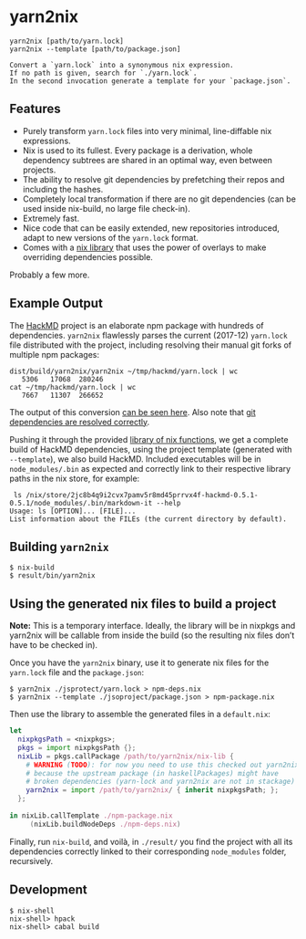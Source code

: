 # yarn2nix

```
yarn2nix [path/to/yarn.lock]
yarn2nix --template [path/to/package.json]

Convert a `yarn.lock` into a synonymous nix expression.
If no path is given, search for `./yarn.lock`.
In the second invocation generate a template for your `package.json`.
```

## Features

- Purely transform `yarn.lock` files into very minimal, line-diffable nix expressions.
- Nix is used to its fullest. Every package is a derivation, whole dependency
  subtrees are shared in an optimal way, even between projects.
- The ability to resolve git dependencies by prefetching their repos and including the hashes.
- Completely local transformation if there are no git dependencies (can be used inside nix-build, no large file check-in).
- Extremely fast.
- Nice code that can be easily extended, new repositories introduced, adapt to new versions of the `yarn.lock` format.
- Comes with a [nix library][nix-lib] that uses the power of overlays to make overriding dependencies possible.

Probably a few more.

## Example Output

The [HackMD](https://github.com/hackmdio/hackmd) project is an elaborate npm package with hundreds of
dependencies. `yarn2nix` flawlessly parses the current (2017-12) `yarn.lock`
file distributed with the project, including resolving their manual git forks of
multiple npm packages:

```
dist/build/yarn2nix/yarn2nix ~/tmp/hackmd/yarn.lock | wc
   5306   17068  280246
cat ~/tmp/hackmd/yarn.lock | wc
   7667   11307  266652
```

The output of this conversion [can be seen
here](https://gist.github.com/Profpatsch/9e50d25faf5a5c4269566e9b7d89199b). Also
note that [git dependencies are resolved
correctly](https://gist.github.com/Profpatsch/9e50d25faf5a5c4269566e9b7d89199b#file-hackmd-dependencies-nix-L1291).

Pushing it through the provided [library of nix
functions][nix-lib], we get a complete build of HackMD
dependencies, using the project template (generated with `--template`), we also
build HackMD. Included executables will be in `node_modules/.bin` as expected and
correctly link to their respective library paths in the nix store, for example:

```
 ls /nix/store/2jc8b4q9i2cvx7pamv5r8md45prrvx4f-hackmd-0.5.1-0.5.1/node_modules/.bin/markdown-it --help
Usage: ls [OPTION]... [FILE]...
List information about the FILEs (the current directory by default).
```

[nix-lib]: ./nix-lib/default.nix

## Building `yarn2nix`

```
$ nix-build
$ result/bin/yarn2nix
```

## Using the generated nix files to build a project

**Note:** This is a temporary interface. Ideally, the library will be in nixpkgs
and yarn2nix will be callable from inside the build (so the resulting nix files
don’t have to be checked in).

Once you have the `yarn2nix` binary, use it to generate nix files for the
`yarn.lock` file and the `package.json`:

```shell
$ yarn2nix ./jsprotect/yarn.lock > npm-deps.nix
$ yarn2nix --template ./jsoproject/package.json > npm-package.nix
```

Then use the library to assemble the generated files in a `default.nix`:

```nix
let
  nixpkgsPath = <nixpkgs>;
  pkgs = import nixpkgsPath {};
  nixLib = pkgs.callPackage /path/to/yarn2nix/nix-lib {
    # WARNING (TODO): for now you need to use this checked out yarn2nix
    # because the upstream package (in haskellPackages) might have
    # broken dependencies (yarn-lock and yarn2nix are not in stackage)
    yarn2nix = import /path/to/yarn2nix/ { inherit nixpkgsPath; };
  };
  
in nixLib.callTemplate ./npm-package.nix
     (nixLib.buildNodeDeps ./npm-deps.nix)
```

Finally, run `nix-build`, and voilà, in `./result/` you find the project with
all its dependencies correctly linked to their corresponding `node_modules`
folder, recursively.

## Development

```
$ nix-shell
nix-shell> hpack
nix-shell> cabal build
```
